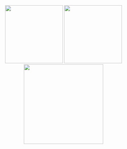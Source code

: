 <div align="center">
<img src="https://github-readme-stats.vercel.app/api?username=cyrilnapo&show_icons=true&theme=transparent&hide_rank=true&hide_border=true&show=prs_merged_percentage&hide=stars&title_color=03ff25&icon_color=03ff25&text_color=ffffff&bg_color=0e1117&border_radius=0"height="182" />
<img src = "https://github-readme-stats.vercel.app/api/top-langs/?username=cyrilnapo&layout=compact&hide_border=true&hide_progress=true&title_color=03ff25&icon_color=03ff25&text_color=ffffff&bg_color=0e1117&border_radius=0" height="182"/>
  <img src="https://github-readme-activity-graph.vercel.app/graph?username=cyrilnapo&layout=compact&theme=github-compact&hide_border=true&hide_title=false&grid=true&line=03ff25&point=false&days=40&bg_color=0e1117&title_color=ffffff" height="250"/>
</div>
